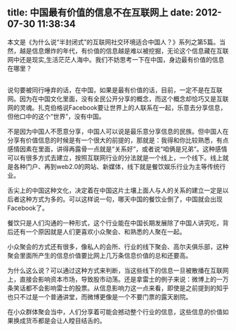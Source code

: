 title: 中国最有价值的信息不在互联网上
date: 2012-07-30 11:38:34
---

本文是《为什么说“半封闭式”的互联网社交环境适合中国人？》系列之第5篇。当然，越是信息爆炸的年代，有价值的信息越是难以被挖掘，无论这个信息藏在互联网中还是现实,生活茫茫人海中。我们不妨思考一下在中国，身边最有价值的信息在哪里？

 ##
 说句要被同行唾弃的话，在中国，如果是最有价值的话，目前，一定不是在互联网。因为在中国文化里面，没有全民公开分享的概念，而这个概念却恰巧又是互联网的灵魂。扎克伯格说Facebook要让世界上的人联系在一起，乐意去分享信息，但他口中的这个“世界”，没有中国。

 不是因为中国人不愿意分享，中国人可以说是最乐意分享信息的民族。但中国人在分享有价值信息的时候是有一个很大的前提的，那就是：我得和你比较熟悉，有点感情因素在里面，讲得再露骨一点就是“关系好”，或者说“咱俩是兄弟”。这种感情可以有很多方式去建立，按照互联网行业的分法就是一个线上，一个线下。线上就是各种门户、再到web2.0的网站、新媒体，线下就是餐饮娱乐行业为主等传统行业。

 舌尖上的中国这种文化，决定着在中国这片土壤上面人与人的关系的建立一定是以后者这种方式为多的。可以这样说一句，哪天中国的餐饮业倒了，中国就会出现Facebook了。

 餐饮只是人们沟通的一种形式，这个行业能在中国长期发展除了中国人讲究吃，背后还有一个原因就是人们更喜欢小众聚会、和熟悉的人聚在一起。

 小众聚会的方式还有很多，像私人的会所、行业的线下聚会、高尔夫俱乐部，这种聚会里面所产生的信息价值要比网上几万条信息价值的总和还要高。

 为什么这么说？可以通过这种方式来判断，当这些线下的信息一旦被散播在互联网上，直接会影响资本市场，导致股市动荡。还是拿雷士的例子来说：微博上的一万条笑话都不会影响雷士的股票。从信息影响力这一点来看，即使是之前提到的知乎也只不过是一个普通讲堂，而微博更像是一个不要门票的露天剧院。

 在小众群体聚会当中，人们分享着可能会撼动整个行业的信息，这些信息的价值如果换成货币都是会让人瞠目结舌的。
